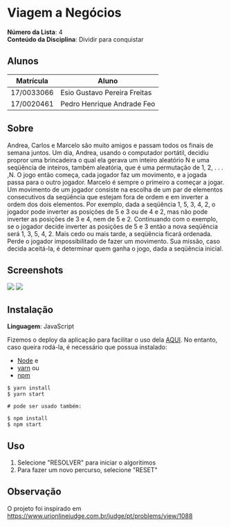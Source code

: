 # Viagem a Negócios

**Número da Lista**: 4<br>
**Conteúdo da Disciplina**: Dividir para conquistar<br>

## Alunos

| Matrícula  | Aluno                        |
| ---------- | ---------------------------- |
| 17/0033066 | Esio Gustavo Pereira Freitas |
| 17/0020461 | Pedro Henrique Andrade Feo   |

## Sobre

Andrea, Carlos e Marcelo são muito amigos e passam todos os finais de semana juntos. Um dia, Andrea, usando o computador portátil, decidiu propror uma brincadeira o qual ela gerava um inteiro aleatório N e uma seqüência de inteiros, também aleatória, que é uma permutação de 1, 2, . . . ,N.
O jogo então começa, cada jogador faz um movimento, e a jogada passa para o outro jogador. Marcelo é sempre o primeiro a começar a jogar. Um movimento de um jogador consiste na escolha de um par de elementos consecutivos da seqüência que estejam fora de ordem e em inverter a ordem dos dois elementos. Por exemplo, dada a seqüência 1, 5, 3, 4, 2, o jogador pode inverter as posições de 5 e 3 ou de 4 e 2, mas não pode inverter as posições de 3 e 4, nem de 5 e 2. Continuando com o exemplo, se o jogador decide inverter as posições de 5 e 3 então a nova seqüência será 1, 3, 5, 4, 2. Mais cedo ou mais tarde, a seqüência ficará ordenada. Perde o jogador impossibilitado de fazer um movimento.
Sua missão, caso decida aceitá-la, é determinar quem ganha o jogo, dada a seqüência inicial.

## Screenshots

![](https://github.com/projeto-de-algoritmos/D-C_dupla1/blob/master/styles/img1.png)
![](https://github.com/projeto-de-algoritmos/D-C_dupla1/blob/master/styles/img2.png)

## Instalação

**Linguagem**: JavaScript<br>

Fizemos o deploy da aplicação para facilitar o uso dela [AQUI](https://quem-ganha.netlify.app/).
No entanto, caso queira rodá-la, é necessário que possua instalado:

- [Node](https://nodejs.org/en/) e
- [yarn](https://yarnpkg.com/) ou
- [npm](https://www.npmjs.com/)

```ssh
$ yarn install
$ yarn start

# pode ser usado também:

$ npm install
$ npm start
```

## Uso

1. Selecione "RESOLVER" para iniciar o algoritimos
2. Para fazer um novo percurso, selecione "RESET"

## Observação

O projeto foi inspirado em https://www.urionlinejudge.com.br/judge/pt/problems/view/1088
